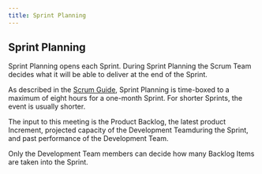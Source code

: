 ```yaml
---
title: Sprint Planning
---
```

## Sprint Planning

Sprint Planning opens each Sprint. During Sprint Planning the Scrum Team decides what it will be able to deliver at the end of the Sprint.

As described in the <a href='http://www.scrumguides.org'>Scrum Guide</a>, Sprint Planning is time-boxed to a maximum of eight hours for a 
one-month Sprint. For shorter Sprints, the event is usually shorter.

The input to this meeting is the Product Backlog, the latest product Increment, projected capacity of the Development Teamduring the 
Sprint, and past performance of the Development Team. 

Only the Development Team members can decide how many Backlog Items are taken into the Sprint.
